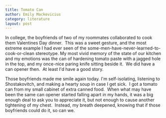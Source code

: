 ```yaml
---
title: Tomato Can
author: Emily Mackevicius
category: literature
layout: post
---
```


In college, the boyfriends of two of my roommates collaborated to cook them Valentines Day dinner.  This was a sweet gesture, and the most extreme example I had ever seen of the some-men-have-never-learned-to-cook-or-clean stereotype. My most vivid memory of the state of our kitchen and my emotions was the can of hardening tomato paste with a jagged hole in the top, and my once-nice paring knife sitting beside it.  We did have a can opener then.  At least I'd have a good story. 

Those boyfriends made me smile again today. I'm self-isolating, listening to Shostakovitch, and making a hearty soup in case I get sick.  I got a tomato can from my small cabinet of extra canned food.  When what may have been the same can opener started falling apart in my hands, it was a big enough deal to ask you to appreciate it, but not enough to cause another tightening of my chest.  Instead, my breath deepened, knowing that if those boyfriends could do it, so can we.
